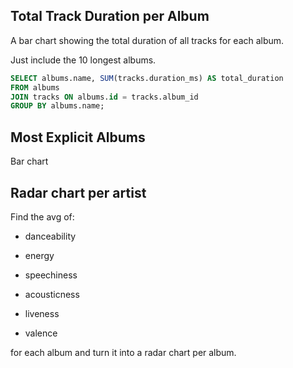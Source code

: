 ## Total Track Duration per Album

A bar chart showing the total duration of all tracks for each album.

Just include the 10 longest albums.

```sql
SELECT albums.name, SUM(tracks.duration_ms) AS total_duration
FROM albums
JOIN tracks ON albums.id = tracks.album_id
GROUP BY albums.name;
```

## Most Explicit Albums

Bar chart

## Radar chart per artist

Find the avg of:

- danceability

- energy

- speechiness

- acousticness

- liveness

- valence

for each album and turn it into a radar chart per album.
